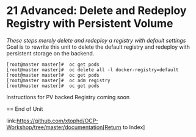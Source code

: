 # 21 Advanced: Delete and Redeploy Registry with Persistent Volume


*These steps merely delete and redeploy a registry with default settings*  Goal is to rewrite this unit to delete the default registry and redeploy with persistent storage on the backend.


    [root@master master]#  oc get pods
    [root@master master]#  oc delete all -l docker-registry=default
    [root@master master]#  oc get pods
    [root@master master]#  oc adm registry
    [root@master master]#  oc get pods

Instructions for PV backed Registry coming soon

== End of Unit

link:https://github.com/xtophd/OCP-Workshop/tree/master/documentation[Return to Index]
